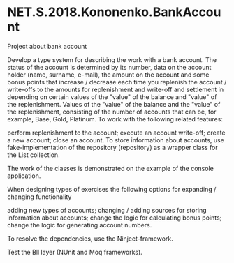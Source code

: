 # NET.S.2018.Kononenko.BankAccount
Project about bank account

Develop a type system for describing the work with a bank account. The status of the account is determined by its number, data on the account holder (name, surname, e-mail), the amount on the account and some bonus points that increase / decrease each time you replenish the account / write-offs to the amounts for replenishment and write-off and settlement in depending on certain values ​​of the "value" of the balance and "value" of the replenishment. Values ​​of the "value" of the balance and the "value" of the replenishment, consisting of the number of accounts that can be, for example, Base, Gold, Platinum. To work with the following related features:

perform replenishment to the account;
execute an account write-off;
create a new account;
close an account.
To store information about accounts, use fake-implementation of the repository (repository) as a wrapper class for the List collection.

The work of the classes is demonstrated on the example of the console application.

When designing types of exercises the following options for expanding / changing functionality

adding new types of accounts;
changing / adding sources for storing information about accounts;
change the logic for calculating bonus points;
change the logic for generating account numbers.

To resolve the dependencies, use the Ninject-framework.

Test the Bll layer (NUnit and Moq frameworks).
